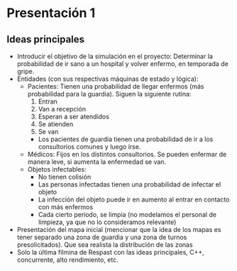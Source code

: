 # Presentación 1

## Ideas principales
* Introducir el objetivo de la simulación en el proyecto: Determinar la probabilidad de ir sano a un hospital y volver enfermo, en temporada de gripe. 
* Entidades (con sus respectivas máquinas de estado y lógica):
    * Pacientes: Tienen una probabilidad de llegar enfermos (más probabilidad para la guardia). Siguen la siguiente rutina:
        1. Entran
        1. Van a recepción 
        1. Esperan a ser atendidos
        1. Se atienden
        1. Se van
        * Los pacientes de guardia tienen una probabilidad de ir a los consultorios comunes y luego irse.
    * Médicos: Fijos en los distintos consultorios. Se pueden enfermar de manera leve, si aumenta la enfermedad se van.
    * Objetos infectables: 
        * No tienen colisión
        * Las personas infectadas tienen una probabilidad de infectar el objeto
        * La infección del objeto puede ir en aumento al entrar en contacto con más enfermos
        * Cada cierto periodo, se limpia (no modelamos el personal de limpieza, ya que no lo consideramos relevante) 
* Presentación del mapa inicial (mencionar que la idea de los mapas es tener separado una zona de guardia y una zona de turnos presolicitados). Que sea realista la distribución de las zonas    
* Solo la última filmina de Respast con las ideas principales, C++, concurrente, alto rendimiento, etc.

